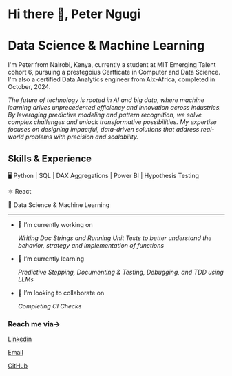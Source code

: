 
# Hi there 👋, Peter Ngugi

# Data Science & Machine Learning

I'm Peter from Nairobi, Kenya, currently a student at MIT Emerging Talent cohort 6, pursuing a prestegoius Certficate  in Computer and Data Science. I'm also a certified Data Analytics engineer from Alx-Africa, completed in October, 2024.

_The future of technology is rooted in AI and big data, where machine learning drives unprecedented efficiency and innovation across industries. By leveraging predictive modeling and pattern recognition, we solve complex challenges and unlock transformative possibilities. My expertise focuses on designing impactful, data-driven solutions that address real-world problems with precision and scalability._

## Skills & Experience

🖥️ Python | SQL | DAX Aggregations | Power BI | Hypothesis Testing

⚛️ React

🚀 Data Science & Machine Learning

*******************************************************

- 🔭 I’m currently working on

    _Writing Doc Strings and Running Unit Tests to better understand the behavior,
    strategy and implementation of functions_

- 🌱 I’m currently learning
  
     _Predictive Stepping, Documenting & Testing, Debugging, and TDD using LLMs_

- 👯 I’m looking to collaborate on

    _Completing CI Checks_

### Reach me via->

[Linkedin](www.linkedin.com/in/pmngugi)

[Email](mainangugi5@gmail.com)

[GitHub](https://github.com/KimaciaJnr)
